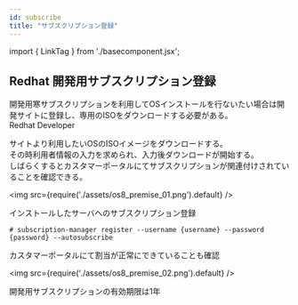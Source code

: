 ```yaml
---
id: subscribe
title: "サブスクリプション登録"
---
```

import { LinkTag } from './basecomponent.jsx';

## Redhat 開発用サブスクリプション登録  
開発用寒サブスクリプションを利用してOSインストールを行ないたい場合は開発サイトに登録し、専用のISOをダウンロードする必要がある。  
<LinkTag url="https://developers.redhat.com/">Redhat Developer</LinkTag>  

サイトより利用したいOSのISOイメージをダウンロードする。  
その時利用者情報の入力を求められ、入力後ダウンロードが開始する。  
しばらくするとカスタマーポータルにてサブスクリプションが関連付けされていることを確認できる。  

<img src={require('./assets/os8_premise_01.png').default} />  

インストールしたサーバへのサブスクリプション登録  

```
# subscription-manager register --username {username} --password {password} --autosubscribe
```

カスタマーポータルにて割当が正常にできていることも確認  

<img src={require('./assets/os8_premise_02.png').default} />  

開発用サブスクリプションの有効期限は1年  
